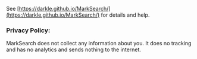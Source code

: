 

See [https://darkle.github.io/MarkSearch/](https://darkle.github.io/MarkSearch/) for details and help.

### Privacy Policy:

MarkSearch does not collect any information about you. It does no tracking and has no analytics and sends nothing to the internet.
